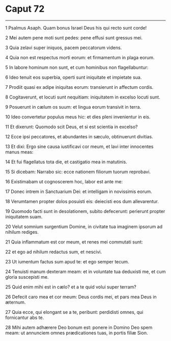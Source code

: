# Caput 72

***

1 Psalmus Asaph. Quam bonus Israel Deus his qui recto sunt corde!

2 Mei autem pene moti sunt pedes: pene effusi sunt gressus mei.

3 Quia zelavi super iniquos, pacem peccatorum videns.

4 Quia non est respectus morti eorum: et firmamentum in plaga eorum.

5 In labore hominum non sunt, et cum hominibus non flagellabuntur:

6 Ideo tenuit eos superbia, operti sunt iniquitate et impietate sua.

7 Prodiit quasi ex adipe iniquitas eorum: transierunt in affectum cordis.

8 Cogitaverunt, et locuti sunt nequitiam: iniquitatem in excelso locuti sunt.

9 Posuerunt in cælum os suum: et lingua eorum transivit in terra.

10 Ideo convertetur populus meus hic: et dies pleni invenientur in eis.

11 Et dixerunt: Quomodo scit Deus, et si est scientia in excelso?

12 Ecce ipsi peccatores, et abundantes in sæculo, obtinuerunt divitias.

13 Et dixi: Ergo sine causa iustificavi cor meum, et lavi inter innocentes manus meas:

14 Et fui flagellatus tota die, et castigatio mea in matutinis.

15 Si dicebam: Narrabo sic: ecce nationem filiorum tuorum reprobavi.

16 Existimabam ut cognoscerem hoc, labor est ante me:

17 Donec intrem in Sanctuarium Dei: et intelligam in novissimis eorum.

18 Verumtamen propter dolos posuisti eis: deiecisti eos dum allevarentur.

19 Quomodo facti sunt in desolationem, subito defecerunt: perierunt propter iniquitatem suam.

20 Velut somnium surgentium Domine, in civitate tua imaginem ipsorum ad nihilum rediges.

21 Quia inflammatum est cor meum, et renes mei commutati sunt:

22 et ego ad nihilum redactus sum, et nescivi.

23 Ut iumentum factus sum apud te: et ego semper tecum.

24 Tenuisti manum dexteram meam: et in voluntate tua deduxisti me, et cum gloria suscepisti me.

25 Quid enim mihi est in cælo? et a te quid volui super terram?

26 Defecit caro mea et cor meum: Deus cordis mei, et pars mea Deus in æternum.

27 Quia ecce, qui elongant se a te, peribunt: perdidisti omnes, qui fornicantur abs te.

28 Mihi autem adhærere Deo bonum est: ponere in Domino Deo spem meam: ut annunciem omnes prædicationes tuas, in portis filiæ Sion.

